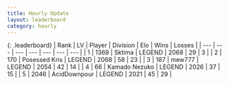 ```yaml
---
title: Hourly Update
layout: leaderboard
category: hourly
---
```


{: .leaderboard}
| Rank | LV | Player | Division | Elo | Wins | Losses |
| --- | --- | --- | --- | --- | --- | --- |
| <span data-change="0">1</span> | 1369 | <span title="ID: 353063">Sktima</span> | LEGEND | <span data-change="0">2068</span> | <span data-change="0">29</span> | <span data-change="0">3</span> |
| <span data-change="0">2</span> | 170 | <span title="ID: 402846">Posessed Kris</span> | LEGEND | <span data-change="0">2068</span> | <span data-change="0">58</span> | <span data-change="0">23</span> |
| <span data-change="0">3</span> | 187 | <span title="ID: 5578">mew777</span> | LEGEND | <span data-change="0">2054</span> | <span data-change="0">42</span> | <span data-change="0">14</span> |
| <span data-change="0">4</span> | 66 | <span title="ID: 665001">Kamado Nezuko</span> | LEGEND | <span data-change="0">2026</span> | <span data-change="0">37</span> | <span data-change="0">15</span> |
| <span data-change="0">5</span> | 2046 | <span title="ID: 304661">AcidDownpour</span> | LEGEND | <span data-change="0">2021</span> | <span data-change="0">45</span> | <span data-change="0">29</span> |